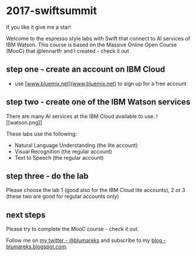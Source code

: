 # 2017-swiftsummit
If you like it give me a star!

Welcome to the espresso style labs with Swift that connect to AI services of IBM Watson.
This course is based on the Massive Online Open Course (MooC) that @lennartfr and I created - check it out

## step one - create an account on IBM Cloud
- use [www.bluemix.net](www.bluemix.net) to sign up for a free account

## step two - create one of the IBM Watson services

There are many AI services at the IBM Cloud available to use.
![[watson.png]]

These labs use the following:
- Natural Language Understanding (the lite account)
- Visual Recognition (the regular account)
- Text to Speech (the regular account)

## step three - do the lab
Please choose the lab 1 (good also for the IBM Cloud lite accounts), 2 or 3 (these two are good for regular accounts only)

## next steps
Please try to complete the MooC course - check it out.

Follow me on [my twitter - @blumareks](https://twitter.com/blumareks) and subscribe to my [blog - blumareks.blogspot.com](http://blumareks.blogspot.com/).

